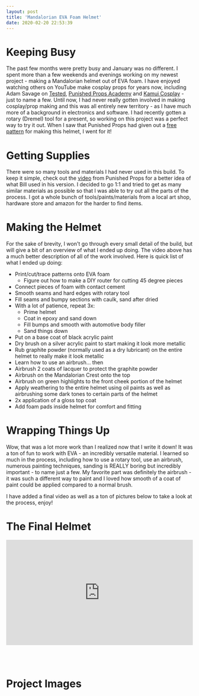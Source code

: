 ```yaml
---
layout: post
title: 'Mandalorian EVA Foam Helmet'
date: 2020-02-20 22:53:39
---
```


# Keeping Busy

The past few months were pretty busy and January was no different. I spent more than a few weekends and evenings working on my newest project - making a Mandalorian helmet out of EVA foam. I have enjoyed watching others on YouTube make cosplay props for years now, including Adam Savage on [Tested](https://www.youtube.com/user/testedcom), [Punished Props Academy](https://www.youtube.com/user/punishedprops) and [Kamui Cosplay](https://www.youtube.com/user/Mogrymillian) - just to name a few. Until now, I had never really gotten involved in making cosplay/prop making and this was all entirely new territory - as I have much more of a background in electronics and software. I had recently gotten a rotary (Dremel) tool for a present, so working on this project was a perfect way to try it out. When I saw that Punished Props had given out a [free pattern](https://www.punishedprops.com/2019/11/11/foam-mandos/) for making this helmet, I went for it!

# Getting Supplies

There were so many tools and materials I had never used in this build. To keep it simple, check out the [video](https://youtu.be/BSuEIMpj_S4) from Punished Props for a better idea of what Bill used in his version. I decided to go 1:1 and tried to get as many similar materials as possible so that I was able to try out all the parts of the process. I got a whole bunch of tools/paints/materials from a local art shop, hardware store and amazon for the harder to find items.

# Making the Helmet

For the sake of brevity, I won't go through every small detail of the build, but will give a bit of an overview of what I ended up doing. The video above has a much better description of all of the work involved. Here is quick list of what I ended up doing:

- Print/cut/trace patterns onto EVA foam
  - Figure out how to make a DIY router for cutting 45 degree pieces
- Connect pieces of foam with contact cement
- Smooth seams and hard edges with rotary tool
- Fill seams and bumpy sections with caulk, sand after dried
- With a lot of patience, repeat 3x:
  - Prime helmet
  - Coat in epoxy and sand down
  - Fill bumps and smooth with automotive body filler
  - Sand things down
- Put on a base coat of black acrylic paint
- Dry brush on a silver acrylic paint to start making it look more metallic
- Rub graphite powder (normally used as a dry lubricant) on the entire helmet to really make it look metallic
- Learn how to use an airbrush... then
- Airbrush 2 coats of lacquer to protect the graphite powder
- Airbrush on the Mandalorian Crest onto the top
- Airbrush on green highlights to the front cheek portion of the helmet
- Apply weathering to the entire helmet using oil paints as well as airbrushing some dark tones to certain parts of the helmet
- 2x application of a gloss top coat
- Add foam pads inside helmet for comfort and fitting

# Wrapping Things Up

Wow, that was a lot more work than I realized now that I write it down! It was a ton of fun to work with EVA - an incredibly versatile material. I learned so much in the process, including how to use a rotary tool, use an airbrush, numerous painting techniques, sanding is REALLY boring but incredibly important - to name just a few. My favorite part was definitely the airbrush - it was such a different way to paint and I loved how smooth of a coat of paint could be applied compared to a normal brush.

I have added a final video as well as a ton of pictures below to take a look at the process, enjoy!

# The Final Helmet

<style>.embed-container { position: relative; padding-bottom: 56.25%; height: 0; overflow: hidden; max-width: 100%; } .embed-container iframe, .embed-container object, .embed-container embed { position: absolute; top: 0; left: 0; width: 100%; height: 100%; }</style><div class='embed-container'><iframe src="https://www.youtube.com/embed/4piuQQDu9xY" frameborder="0" allow="accelerometer; autoplay; encrypted-media; gyroscope; picture-in-picture" allowfullscreen></iframe></div>

<br/><br/>

# Project Images

<div id="grid" class="image-grid"></div>

<script type="text/javascript">
  {% include js/imagegrid.js %}
  window.onload = initGrid('grid', [
    '/assets/img/blog/mandalorian-helmet/IMG_20200106_172702.jpg', 'Starting Materials (Before I got more tools)',
    '/assets/img/blog/mandalorian-helmet/IMG_20200108_194404.jpg', 'Patterns on Foam',
    '/assets/img/blog/mandalorian-helmet/IMG_20200112_154531.jpg', 'DIY Router',
    '/assets/img/blog/mandalorian-helmet/IMG_20200112_154256.jpg', '"Routed" Foam Pieces (45° cuts)',
    '/assets/img/blog/mandalorian-helmet/IMG_20200117_212336_904.jpg', 'Helmet Assembly',
    '/assets/img/blog/mandalorian-helmet/IMG_20200118_211230.jpg', 'Back Detail Panel',
    '/assets/img/blog/mandalorian-helmet/IMG_20200118_215456.jpg', 'Back Strip and Sanded Caulk',
    '/assets/img/blog/mandalorian-helmet/IMG_20200118_215500.jpg', 'Side Details',
    '/assets/img/blog/mandalorian-helmet/IMG_20200118_215507.jpg', 'Front of Helmet after Caulk',
    '/assets/img/blog/mandalorian-helmet/IMG_20200121_195217.jpg', 'Fixing Details on Helmet Strip',
    '/assets/img/blog/mandalorian-helmet/IMG_20200121_195225.jpg', 'Drying Mechanism',
    '/assets/img/blog/mandalorian-helmet/IMG_20200121_211956.jpg', 'First Coat of Primer',
    '/assets/img/blog/mandalorian-helmet/IMG_20200126_115317.jpg', 'Filling with Automotive Body Putty',
    '/assets/img/blog/mandalorian-helmet/IMG_20200125_013352.jpg', 'Epoxy Coat #2',
    '/assets/img/blog/mandalorian-helmet/IMG_20200129_094017.jpg', 'Lots of Sanding Later...',
    '/assets/img/blog/mandalorian-helmet/IMG_20200211_000210.jpg', 'Base Black Acrylic Coat',
    '/assets/img/blog/mandalorian-helmet/IMG_20200211_181722.jpg', 'Metallic Silver Acrylic  Dry Brush',
    '/assets/img/blog/mandalorian-helmet/IMG_20200211_235933.jpg', 'Rubbing in Graphite Powder',
    '/assets/img/blog/mandalorian-helmet/IMG_20200211_234426.jpg', 'After Graphite Powder',
    '/assets/img/blog/mandalorian-helmet/IMG_20200219_190441.jpg', 'Getting the New Airbrush Set Up',
    '/assets/img/blog/mandalorian-helmet/IMG_20200215_202636.jpg', 'Mandalorian Crest from Airbrush Stencil',
    '/assets/img/blog/mandalorian-helmet/IMG_20200215_194805.jpg', 'Back of Helmet with Weathering',
    '/assets/img/blog/mandalorian-helmet/IMG_20200215_194753.jpg', 'Green Highlights on Front',
    '/assets/img/blog/mandalorian-helmet/IMG_20200218_225737.jpg', 'Final Helmet!',
  ]);
</script>

